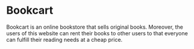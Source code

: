 # Bookcart
Bookcart is an online bookstore that sells original books. Moreover, the users of this website can rent their books to other users to that everyone can fulfill their reading needs at a cheap price.
